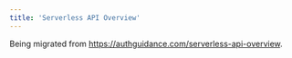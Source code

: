 ```yaml
---
title: 'Serverless API Overview'
---
```


Being migrated from https://authguidance.com/serverless-api-overview.

